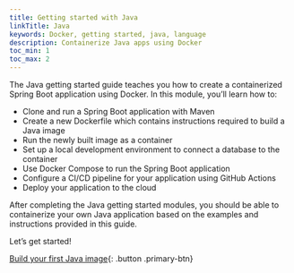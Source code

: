 ```yaml
---
title: Getting started with Java
linkTitle: Java
keywords: Docker, getting started, java, language
description: Containerize Java apps using Docker
toc_min: 1
toc_max: 2
---
```


The Java getting started guide teaches you how to create a containerized Spring
Boot application using Docker. In this module, you’ll learn how to:

- Clone and run a Spring Boot application with Maven
- Create a new Dockerfile which contains instructions required to build a Java
  image
- Run the newly built image as a container
- Set up a local development environment to connect a database to the container
- Use Docker Compose to run the Spring Boot application
- Configure a CI/CD pipeline for your application using GitHub Actions
- Deploy your application to the cloud

After completing the Java getting started modules, you should be able to
containerize your own Java application based on the examples and instructions
provided in this guide.

Let’s get started!

[Build your first Java image](build-images.md){: .button .primary-btn}
